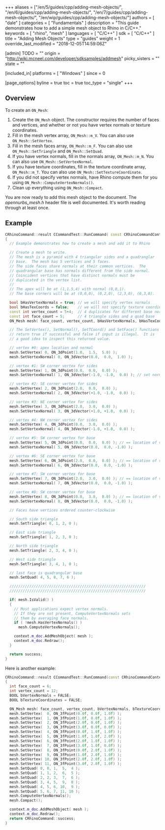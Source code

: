 +++
aliases = ["/en/5/guides/cpp/adding-mesh-objects/", "/en/6/guides/cpp/adding-mesh-objects/", "/en/7/guides/cpp/adding-mesh-objects/", "/en/wip/guides/cpp/adding-mesh-objects/"]
authors = [ "dale" ]
categories = [ "Fundamentals" ]
description = "This guide demonstrates how to add a simple mesh object to Rhino in C/C++."
keywords = [ "rhino", "mesh" ]
languages = [ "C/C++" ]
sdk = [ "C/C++" ]
title = "Adding Mesh Objects"
type = "guides"
weight = 1
override_last_modified = "2018-12-05T14:59:06Z"

[admin]
TODO = ""
origin = "http://wiki.mcneel.com/developer/sdksamples/addmesh"
picky_sisters = ""
state = ""

[included_in]
platforms = [ "Windows" ]
since = 0

[page_options]
byline = true
toc = true
toc_type = "single"
+++

 
## Overview

To create an `ON_Mesh`:

1. Create the `ON_Mesh` object.  The constructor requires the number of faces and vertices, and whether or not you have vertex normals or texture coordinates.
1. Fill in the mesh vertex array, `ON_Mesh::m_V`.  You can also use `ON_Mesh::SetVertex`.
1. Fill in the mesh faces array, `ON_Mesh::m_F`.  You can also use `ON_Mesh::SetTriangle` and `ON_Mesh::SetQuad`.
1. If you have vertex normals, fill in the normals array, `ON_Mesh::m_N`.  You can also use `ON_Mesh::SetVertexNormal`.
1. If you have texture coordinates, fill in the texture coordinate array, `ON_Mesh::m_T`. You can also use `ON_Mesh::SetTextureCoordinate`.
1. If you did not specify vertex normals, have Rhino compute them for you using `ON_Mesh::ComputeVertexNormals()`.
1. Clean up everything using `ON_Mesh::Compact`.

You are now ready to add this mesh object to the document. The *opennurbs_mesh.h* header file is well documented.  It's worth reading through at least once.

## Example

```cpp
CRhinoCommand::result CCommandTest::RunCommand( const CRhinoCommandContext& context )
{
  // Example demonstrates how to create a mesh and add it to Rhino

  // Create a mesh to write.
  // The mesh is a pyramid with 4 triangular sides and a quadranglar
  // base.  The mesh has 5 vertices and 5 faces.  
  // The side faces share normals at their common vertices.  The
  // quadrangular base has normals different from the side normal.
  // Coincident vertices that have distinct normals must be
  // duplicated in the vertex list.
  //
  // The apex will be at (1,1.5,4) with normal (0,0,1).
  // The base corners will be at (0,0,0), (0,2,0), (2,3,0), (0,3,0).

  bool bHasVertexNormals = true; // we will specify vertex normals
  bool bHasTexCoords = false;    // we will not specify texture coordinates
  const int vertex_count = 5+4;  // 4 duplicates for different base normals
  const int face_count = 5;      // 4 triangle sides and a quad base
  ON_Mesh mesh( face_count, vertex_count, bHasVertexNormals, bHasTexCoords );

  // The SetVertex(), SetNormal(), SetTCoord() and SetFace() functions
  // return true if successful and false if input is illegal.  It is
  // a good idea to inspect this returned value.

  // vertex #0: apex location and normal
  mesh.SetVertex( 0, ON_3dPoint(1.0,  1.5,  5.0) );
  mesh.SetVertexNormal( 0, ON_3dVector(0.0,  0.0,  1.0) );

  // vertex #1: SW corner vertex for sides
  mesh.SetVertex( 1, ON_3dPoint(0.0,  0.0,  0.0) );
  mesh.SetVertexNormal( 1, ON_3dVector(-1.0, -1.0,  0.0) ); // set normal will unitize if needed

  // vertex #2: SE corner vertex for sides
  mesh.SetVertex( 2, ON_3dPoint(2.0,  0.0,  0.0) );
  mesh.SetVertexNormal( 2, ON_3dVector(+1.0, -1.0,  0.0) );

  // vertex #3: NE corner vertex for sides
  mesh.SetVertex( 3, ON_3dPoint(2.0,  3.0,  0.0) );
  mesh.SetVertexNormal( 3, ON_3dVector(+1.0, +1.0,  0.0) );

  // vertex #4: NW corner vertex for sides
  mesh.SetVertex( 4, ON_3dPoint(0.0,  3.0,  0.0) );
  mesh.SetVertexNormal( 4, ON_3dVector(-1.0, +1.0,  0.0) );

  // vertex #5: SW corner vertex for base
  mesh.SetVertex( 5, ON_3dPoint(0.0,  0.0,  0.0) ); // == location of v1
  mesh.SetVertexNormal( 5, ON_3dVector(0.0,  0.0, -1.0) );

  // vertex #6: SE corner vertex for base
  mesh.SetVertex( 6, ON_3dPoint(2.0,  0.0,  0.0) ); // == location of v2
  mesh.SetVertexNormal( 6, ON_3dVector(0.0,  0.0, -1.0) );

  // vertex #7: SW corner vertex for base
  mesh.SetVertex( 7, ON_3dPoint(2.0,  3.0,  0.0) ); // == location of v3
  mesh.SetVertexNormal( 7, ON_3dVector(0.0,  0.0, -1.0) );

  // vertex #8: SW corner vertex for base
  mesh.SetVertex( 8, ON_3dPoint(0.0,  3.0,  0.0) ); // == location of v4
  mesh.SetVertexNormal( 8, ON_3dVector(0.0,  0.0, -1.0) );

  // Faces have vertices ordered counter-clockwise

  // South side triangle
  mesh.SetTriangle( 0, 1, 2, 0 );

  // East side triangle
  mesh.SetTriangle( 1, 2, 3, 0 );

  // North side triangle
  mesh.SetTriangle( 2, 3, 4, 0 );

  // West side triangle
  mesh.SetTriangle( 3, 4, 1, 0 );

  // last face is quadrangular base
  mesh.SetQuad( 4, 5, 8, 7, 6 );

  //////////////////////////////////////////////////////////////
  //////////////////////////////////////////////////////////////

  if( mesh.IsValid() )
  {
    // Most applications expect vertex normals.
    // If they are not present, ComputeVertexNormals sets
    // them by averaging face normals.
    if ( !mesh.HasVertexNormals() )
      mesh.ComputeVertexNormals();

    context.m_doc.AddMeshObject( mesh );
    context.m_doc.Redraw();
  }

  return success;
}
```

Here is another example:

```cpp
CRhinoCommand::result CCommandTest::RunCommand(const CRhinoCommandContext& context)
{
  int face_count = 6;
  int vertex_count = 12;
  BOOL bVertexNormals = FALSE;
  BOOL bTextureCoordinates = FALSE;

  ON_Mesh mesh( face_count, vertex_count, bVertexNormals, bTextureCoordinates );
  mesh.SetVertex(  0, ON_3fPoint(0.0f, 0.0f, 1.0f) );
  mesh.SetVertex(  1, ON_3fPoint(1.0f, 0.0f, 1.0f) );
  mesh.SetVertex(  2, ON_3fPoint(2.0f, 0.0f, 1.0f) );
  mesh.SetVertex(  3, ON_3fPoint(3.0f, 0.0f, 0.0f) );
  mesh.SetVertex(  4, ON_3fPoint(0.0f, 1.0f, 1.0f) );
  mesh.SetVertex(  5, ON_3fPoint(1.0f, 1.0f, 2.0f) );
  mesh.SetVertex(  6, ON_3fPoint(2.0f, 1.0f, 1.0f) );
  mesh.SetVertex(  7, ON_3fPoint(3.0f, 1.0f, 0.0f) );
  mesh.SetVertex(  8, ON_3fPoint(0.0f, 2.0f, 1.0f) );
  mesh.SetVertex(  9, ON_3fPoint(1.0f, 2.0f, 1.0f) );
  mesh.SetVertex( 10, ON_3fPoint(2.0f, 2.0f, 1.0f) );
  mesh.SetVertex( 11, ON_3fPoint(3.0f, 2.0f, 1.0f) );
  mesh.SetQuad( 0, 0, 1,  5,  4 );
  mesh.SetQuad( 1, 1, 2,  6,  5 );
  mesh.SetQuad( 2, 2, 3,  7,  6 );
  mesh.SetQuad( 3, 4, 5,  9,  8 );
  mesh.SetQuad( 4, 5, 6, 10,  9 );
  mesh.SetQuad( 5, 6, 7, 11, 10 );
  mesh.ComputeVertexNormals();
  mesh.Compact();

  context.m_doc.AddMeshObject( mesh );
  context.m_doc.Redraw();
  return CRhinoCommand::success;
}
```
